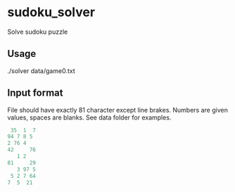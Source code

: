 # sudoku_solver
Solve sudoku puzzle

## Usage
./solver data/game0.txt

## Input format
File should have exactly 81 character except line brakes. Numbers are given values, spaces are blanks. See data folder for examples.
```ruby
 35  1  7
94 7 8 5 
2 76 4   
42     76
   1 2   
81     29
   3 97 5
 5 2 7 64
7  5  21 
```
